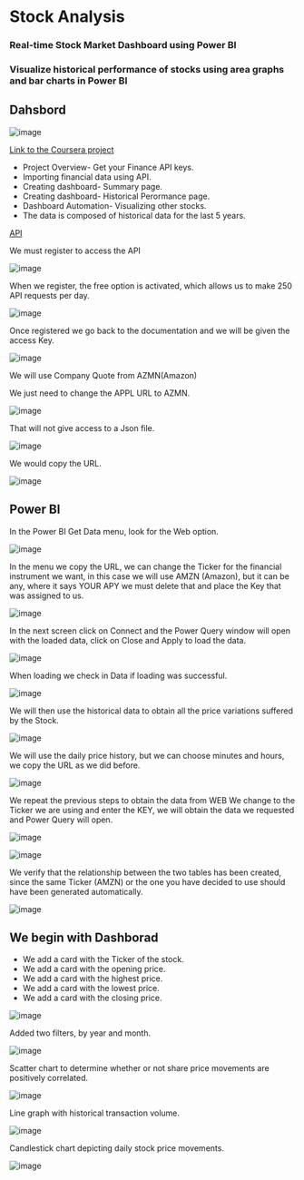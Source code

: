 # Stock Analysis
### Real-time Stock Market Dashboard using Power BI

### Visualize historical performance of stocks using area graphs and bar charts in Power BI

## Dahsbord

![image](https://user-images.githubusercontent.com/78714438/168650248-f6288924-ea0b-4508-b20f-dc070af98d4f.png)

[Link to the Coursera project](https://www.coursera.org/projects/build-a-real-time-stock-market-dashboard-using-power-bi)

- Project Overview- Get your Finance API keys.
- Importing financial data using API.
- Creating dashboard- Summary page.
- Creating dashboard- Historical Perormance page.
- Dashboard Automation- Visualizing other stocks.
- The data is composed of historical data for the last 5 years.

[API](https://site.financialmodelingprep.com/developer/docs)

We must register to access the API

![image](https://user-images.githubusercontent.com/78714438/168646585-0bc81338-d91e-4326-a1c8-0c3b82989ac1.png)

When we register, the free option is activated, which allows us to make 250 API requests per day.

![image](https://user-images.githubusercontent.com/78714438/168646687-49d1d66f-9e0f-4b09-974f-d40846846e3d.png)

Once registered we go back to the documentation and we will be given the access Key.

![image](https://user-images.githubusercontent.com/78714438/168646769-3bd88471-02c3-40f3-af12-3bb4713711fc.png)

We will use Company Quote from AZMN(Amazon) 

We just need to change the APPL URL to AZMN.

![image](https://user-images.githubusercontent.com/78714438/168646906-be80a0c1-9bb0-4265-a86f-84f6ecc18a4e.png)

That will not give access to a Json file.

![image](https://user-images.githubusercontent.com/78714438/168647036-aa1449c5-59bc-42a0-a6b3-e0dac109230d.png)

We would copy the URL.

![image](https://user-images.githubusercontent.com/78714438/168647371-d81f3851-c6fc-43bf-bed6-c0aec7b631c5.png)

## Power BI

In the Power BI Get Data menu, look for the Web option.

![image](https://user-images.githubusercontent.com/78714438/168647449-269a6738-57fa-48fa-a511-b80edb4f4d98.png)


In the menu we copy the URL, we can change the Ticker for the financial instrument we want, in this case we will use AMZN (Amazon), but it can be any, where it says YOUR APY we must delete that and place the Key that was assigned to us.

![image](https://user-images.githubusercontent.com/78714438/168647541-61fd11c2-9166-413e-8dcd-1092df2b1bc5.png)

In the next screen click on Connect and the Power Query window will open with the loaded data, click on Close and Apply to load the data.

![image](https://user-images.githubusercontent.com/78714438/168647598-b689d8eb-7541-4c39-834f-19b1aefc1882.png)

When loading we check in Data if loading was successful.

![image](https://user-images.githubusercontent.com/78714438/168647738-43d9a9b0-8baf-4e49-b0e6-9fe85292d1ca.png)

We will then use the historical data to obtain all the price variations suffered by the Stock.

![image](https://user-images.githubusercontent.com/78714438/168647833-28592f96-808c-4e13-acd6-145d80fd685d.png)

We will use the daily price history, but we can choose minutes and hours, we copy the URL as we did before.

![image](https://user-images.githubusercontent.com/78714438/168647918-5df1364c-90e0-4ddf-bcdf-dda0fa929bfd.png)

We repeat the previous steps to obtain the data from WEB We change to the Ticker we are using and enter the KEY, we will obtain the data we requested and Power Query will open. 

![image](https://user-images.githubusercontent.com/78714438/168648025-8148391b-b1d1-403d-9bfe-beccf2ca8538.png)


![image](https://user-images.githubusercontent.com/78714438/168648076-ff34afa1-b685-43d2-b18e-748cdb03883e.png)

We verify that the relationship between the two tables has been created, since the same Ticker (AMZN) or the one you have decided to use should have been generated automatically. 

![image](https://user-images.githubusercontent.com/78714438/168648167-bf8c3e7c-c3a2-4d2e-9c33-98725491e39e.png)

## We begin with Dashborad

- We add a card with the Ticker of the stock.
- We add a card with the opening price.
- We add a card with the highest price.
- We add a card with the lowest price.
- We add a card with the closing price.


![image](https://user-images.githubusercontent.com/78714438/168648552-026b1e59-9e45-4cf8-b837-bde35280954b.png)


Added two filters, by year and month.

![image](https://user-images.githubusercontent.com/78714438/168648742-c30449af-f35e-45c8-8e57-bcde73167503.png)


Scatter chart to determine whether or not share price movements are positively correlated.

![image](https://user-images.githubusercontent.com/78714438/168649062-e948b0e2-9d29-44fe-aafc-f86fcc8afe80.png)

Line graph with historical transaction volume.

![image](https://user-images.githubusercontent.com/78714438/168649267-d35d0b97-bfd9-4573-b0c3-d81812c0f1f6.png)

Candlestick chart depicting daily stock price movements.

![image](https://user-images.githubusercontent.com/78714438/168649491-b6097a20-b619-4d7f-9892-f3f1abd8336c.png)











